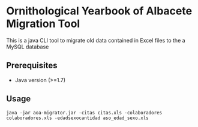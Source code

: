 # Ornithological Yearbook of Albacete Migration Tool
This is a java CLI tool to migrate old data contained in Excel files to the a MySQL database

## Prerequisites
* Java version (>=1.7)

## Usage
```
java -jar aoa-migrator.jar -citas citas.xls -colaboradores colaboradores.xls -edadsexocantidad aso_edad_sexo.xls
```
